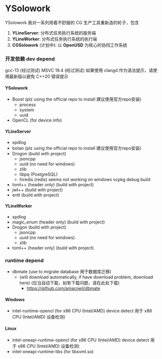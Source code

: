 # YSolowork
YSolowork 我对一系列用着不舒服的 CG 生产工具重新造的轮子，包含
1. **YLineServer**: 分布式任务执行系统的服务端
2. **YLineWorker**: 分布式任务执行系统的执行端 
3. **CGSolowork** (计划中): 以 **OpenUSD** 为核心的协同工作系统 

### 开发依赖 dev depend
gcc-13 (经过测试)
MSVC 19.4 (经过测试)
如果使用 clangd 作为语法提示，请使用最新版以避免 C++20 错误提示

#### YSolowork
- Boost (plz using the official repo to install 建议使用官方repo安装)
    - process
    - system
    - uuid
- OpenCL (for device info)

#### YLineServer
- spdlog
- botan (plz using the official repo to install 建议使用官方repo安装)
- Drogon (build with project)
    - jsoncpp
    - uuid (no need for windows)
    - zlib
    - libpq (PostgreSQL)
    - hiredis (redis) seems not working on windows vcpkg debug build
- toml++ (header only) (build with project)
- jwt++ (build with project)
- entt (build with project)

#### YLineWorker
- spdlog
- magic_enum (header only) (build with project)
- Drogon (build with project)
    - jsoncpp
    - uuid (no need for windows)
    - zlib
- toml++ (header only) (build with project)

### runtime depend
- dbmate (use to migrate database 用于数据库迁移)
    - (will download automatically, if have download problem, download here)
      (应当自动下载，如有下载问题，请在此处下载)
        - https://github.com/amacneil/dbmate 

#### Windows
- intel-runtime-opencl (for x86 CPU (Intel/AMD) device detect 用于 x86 CPU (Intel/AMD) 设备检测)

#### Linux
- intel-oneapi-runtime-opencl (for x86 CPU (Intel/AMD) device detect 用于 x86 CPU (Intel/AMD) 设备检测)
- intel-oneapi-runtime-libs (for libsvml.so)